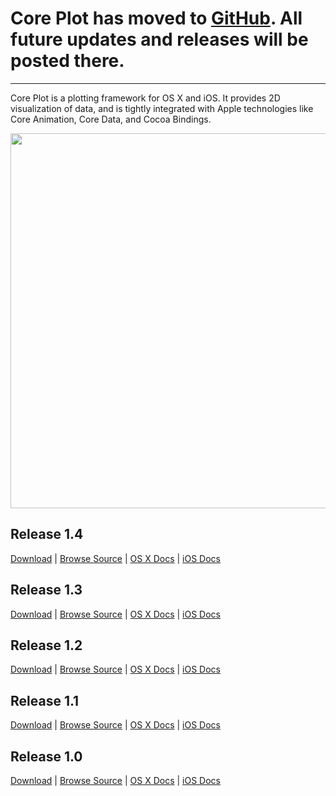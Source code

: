# Core Plot has moved to [GitHub](https://github.com/core-plot). All future updates and releases will be posted there. #


---


Core Plot is a plotting framework for OS X and iOS. It provides 2D visualization of data, and is tightly integrated with Apple technologies like Core Animation, Core Data, and Cocoa Bindings.

<img src='http://core-plot.googlecode.com/files/Promo%20slide%20for%20core%20plot.001.jpg' width='600'>

<h2>Release 1.4</h2>
<a href='http://core-plot.googlecode.com/files/CorePlot_1.4.zip'>Download</a> | <a href='http://code.google.com/p/core-plot/source/browse/?name=release_1.4'>Browse Source</a> | <a href='http://core-plot.googlecode.com/hg/documentation/html/MacOS/index.html?name=release_1.4'>OS X Docs</a> | <a href='http://core-plot.googlecode.com/hg/documentation/html/iOS/index.html?name=release_1.4'>iOS Docs</a>

<h2>Release 1.3</h2>
<a href='http://core-plot.googlecode.com/files/CorePlot_1.3.zip'>Download</a> | <a href='http://code.google.com/p/core-plot/source/browse/?name=release_1.3'>Browse Source</a> | <a href='http://core-plot.googlecode.com/hg/documentation/html/MacOS/index.html?name=release_1.3'>OS X Docs</a> | <a href='http://core-plot.googlecode.com/hg/documentation/html/iOS/index.html?name=release_1.3'>iOS Docs</a>

<h2>Release 1.2</h2>
<a href='http://core-plot.googlecode.com/files/CorePlot_1.2.zip'>Download</a> | <a href='http://code.google.com/p/core-plot/source/browse/?name=release_1.2'>Browse Source</a> | <a href='http://core-plot.googlecode.com/hg/documentation/html/MacOS/index.html?name=release_1.2'>OS X Docs</a> | <a href='http://core-plot.googlecode.com/hg/documentation/html/iOS/index.html?name=release_1.2'>iOS Docs</a>

<h2>Release 1.1</h2>
<a href='http://core-plot.googlecode.com/files/CorePlot_1.1.zip'>Download</a> | <a href='http://code.google.com/p/core-plot/source/browse/?name=release_1.1'>Browse Source</a> | <a href='http://core-plot.googlecode.com/hg/documentation/html/MacOS/index.html?name=release_1.1'>OS X Docs</a> | <a href='http://core-plot.googlecode.com/hg/documentation/html/iOS/index.html?name=release_1.1'>iOS Docs</a>

<h2>Release 1.0</h2>
<a href='http://core-plot.googlecode.com/files/CorePlot_1.0.zip'>Download</a> | <a href='http://code.google.com/p/core-plot/source/browse/?name=release_1.0'>Browse Source</a> | <a href='http://core-plot.googlecode.com/hg/documentation/html/MacOS/index.html?name=release_1.0'>OS X Docs</a> | <a href='http://core-plot.googlecode.com/hg/documentation/html/iOS/index.html?name=release_1.0'>iOS Docs</a>